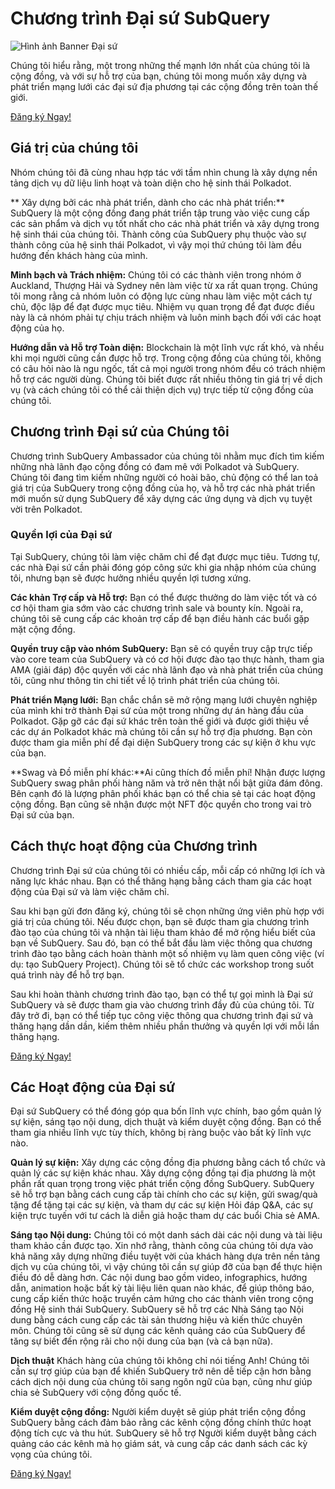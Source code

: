 # Chương trình Đại sứ SubQuery

![Hình ảnh Banner Đại sứ](/assets/img/ambassador_banner.png)

Chúng tôi hiểu rằng, một trong những thế mạnh lớn nhất của chúng tôi là cộng đồng, và với sự hỗ trợ của bạn, chúng tôi mong muốn xây dựng và phát triển mạng lưới các đại sứ địa phương tại các cộng đồng trên toàn thế giới.

[Đăng ký Ngay!](https://forms.gle/GXBbJ6LDpNfM2v1X6)

## Giá trị của chúng tôi

Nhóm chúng tôi đã cùng nhau hợp tác với tầm nhìn chung là xây dựng nền tảng dịch vụ dữ liệu linh hoạt và toàn diện cho hệ sinh thái Polkadot.

** Xây dựng bởi các nhà phát triển, dành cho các nhà phát triển:** SubQuery là một cộng đồng đang phát triển tập trung vào việc cung cấp các sản phẩm và dịch vụ tốt nhất cho các nhà phát triển và xây dựng trong hệ sinh thái của chúng tôi. Thành công của SubQuery phụ thuộc vào sự thành công của hệ sinh thái Polkadot, vì vậy mọi thứ chúng tôi làm đều hướng đến khách hàng của mình.

**Minh bạch và Trách nhiệm:** Chúng tôi có các thành viên trong nhóm ở Auckland, Thượng Hải và Sydney nên làm việc từ xa rất quan trọng. Chúng tôi mong rằng cả nhóm luôn có động lực cùng nhau làm việc một cách tự chủ, độc lập để đạt được mục tiêu. Nhiệm vụ quan trọng để đạt được điều này là cả nhóm phải tự chịu trách nhiệm và luôn minh bạch đối với các hoạt động của họ.

**Hướng dẫn và Hỗ trợ Toàn diện:** Blockchain là một lĩnh vực rất khó, và nhều khi mọi người cũng cần được hỗ trợ. Trong cộng đồng của chúng tôi, không có câu hỏi nào là ngu ngốc, tất cả mọi người trong nhóm đều có trách nhiệm hỗ trợ các người dùng. Chúng tôi biết được rất nhiều thông tin giá trị về dịch vụ (và cách chúng tôi có thể cải thiện dịch vụ) trực tiếp từ cộng đồng của chúng tôi.

## Chương trình Đại sứ của Chúng tôi

Chương trình SubQuery Ambassador của chúng tôi nhằm mục đích tìm kiếm những nhà lãnh đạo cộng đồng có đam mê với Polkadot và SubQuery. Chúng tôi đang tìm kiếm những người có hoài bão, chủ động có thể lan toả giá trị của SubQuery trong cộng đồng của họ, và hỗ trợ các nhà phát triển mới muốn sử dụng SubQuery để xây dựng các ứng dụng và dịch vụ tuyệt vời trên Polkadot.

### Quyền lợi của Đại sứ

Tại SubQuery, chúng tôi làm việc chăm chỉ để đạt được mục tiêu. Tương tự, các nhà Đại sứ cần phải đóng góp công sức khi gia nhập nhóm của chúng tôi, nhưng bạn sẽ được hưởng nhiều quyền lợi tương xứng.

**Các khản Trợ cấp và Hỗ trợ:** Bạn có thể được thưởng do làm việc tốt và có cơ hội tham gia sớm vào các chương trình sale và bounty kín. Ngoài ra, chúng tôi sẽ cung cấp các khoản trợ cấp để bạn điều hành các buổi gặp mặt cộng đồng.

**Quyền truy cập vào nhóm SubQuery:** Bạn sẽ có quyền truy cập trực tiếp vào core team của SubQuery và có cơ hội được đào tạo thực hành, tham gia AMA (giải đáp) độc quyền với các nhà lãnh đạo và nhà phát triển của chúng tôi, cũng như thông tin chi tiết về lộ trình phát triển của chúng tôi.

**Phát triển Mạng lưới:** Bạn chắc chắn sẽ mở rộng mạng lưới chuyên nghiệp của mình khi trở thành Đại sứ của một trong những dự án hàng đầu của Polkadot. Gặp gỡ các đại sứ khác trên toàn thế giới và được giới thiệu về các dự án Polkadot khác mà chúng tôi cần sự hỗ trợ địa phương. Bạn còn được tham gia miễn phí để đại diện SubQuery trong các sự kiện ở khu vực của bạn.

**Swag và Đồ miễn phí khác:**Ai cũng thích đồ miễn phí! Nhận được lượng SubQuery swag phân phối hàng năm và trở nên thật nổi bật giữa đám đông. Bên cạnh đó là lượng phân phối khác bạn có thể chia sẻ tại các hoạt động cộng đồng. Bạn cũng sẽ nhận được một NFT độc quyền cho trong vai trò Đại sứ của bạn.

## Cách thực hoạt động của Chương trình

Chương trình Đại sứ của chúng tôi có nhiều cấp, mỗi cấp có những lợi ích và năng lực khác nhau. Bạn có thể thăng hạng bằng cách tham gia các hoạt động của Đại sứ và làm việc chăm chỉ.

Sau khi bạn gửi đơn đăng ký, chúng tôi sẽ chọn những ứng viên phù hợp với giá trị của chúng tôi. Nếu được chọn, bạn sẽ được tham gia chương trình đào tạo của chúng tôi và nhận tài liệu tham khảo để mở rộng hiểu biết của bạn về SubQuery. Sau đó, bạn có thể bắt đầu làm việc thông qua chương trình đào tạo bằng cách hoàn thành một số nhiệm vụ làm quen công việc (ví dụ: tạo SubQuery Project). Chúng tôi sẽ tổ chức các workshop trong suốt quá trình này để hỗ trợ bạn.

Sau khi hoàn thành chương trình đào tạo, bạn có thể tự gọi mình là Đại sứ SubQuery và sẽ được tham gia vào chương trình đầy đủ của chúng tôi. Từ đây trở đi, bạn có thể tiếp tục công việc thông qua chương trình đại sứ và thăng hạng dần dần, kiếm thêm nhiều phần thưởng và quyền lợi với mỗi lần thăng hạng.

[Đăng ký Ngay!](https://forms.gle/GXBbJ6LDpNfM2v1X6)

## Các Hoạt động của Đại sứ

Đại sứ SubQuery có thể đóng góp qua bốn lĩnh vực chính, bao gồm quản lý sự kiện, sáng tạo nội dung, dịch thuật và kiểm duyệt cộng đồng. Bạn có thể tham gia nhiều lĩnh vực tùy thích, không bị ràng buộc vào bất kỳ lĩnh vực nào.

**Quản lý sự kiện:** Xây dựng các cộng đồng địa phương bằng cách tổ chức và quản lý các sự kiện khác nhau. Xây dựng cộng đồng tại địa phương là một phần rất quan trọng trong việc phát triển cộng đồng SubQuery. SubQuery sẽ hỗ trợ bạn bằng cách cung cấp tài chính cho các sự kiện, gửi swag/quà tặng để tặng tại các sự kiện, và tham dự các sự kiện Hỏi đáp Q&A, các sự kiện trực tuyến với tư cách là diễn giả hoặc tham dự các buổi Chia sẻ AMA.

**Sáng tạo Nội dung:** Chúng tôi có một danh sách dài các nội dung và tài liệu tham khảo cần được tạo. Xin nhớ rằng, thành công của chúng tôi dựa vào khả năng xây dựng những điều tuyệt vời của khách hàng dựa trên nền tảng dịch vụ của chúng tôi, vì vậy chúng tôi cần sự giúp đỡ của bạn để thực hiện điều đó dễ dàng hơn. Các nội dung bao gồm video, infographics, hướng dẫn, animation hoặc bất kỳ tài liệu liên quan nào khác, để giúp thông báo, cung cấp kiến thức hoặc truyền cảm hứng cho các thành viên trong cộng đồng Hệ sinh thái SubQuery. SubQuery sẽ hỗ trợ các Nhà Sáng tạo Nội dung bằng cách cung cấp các tài sản thương hiệu và kiến thức chuyên môn. Chúng tôi cũng sẽ sử dụng các kênh quảng cáo của SubQuery để tăng sự biết đến rộng rãi cho nội dung của bạn (và cả bạn nữa).

**Dịch thuật** Khách hàng của chúng tôi không chỉ nói tiếng Anh! Chúng tôi cần sự trợ giúp của bạn để khiến SubQuery trở nên dễ tiếp cận hơn bằng cách dịch nội dung của chúng tôi sang ngôn ngữ của bạn, cũng như giúp chia sẻ SubQuery với cộng đồng quốc tế.

**Kiểm duyệt cộng đồng:** Người kiểm duyệt sẽ giúp phát triển cộng đồng SubQuery bằng cách đảm bảo rằng các kênh cộng đồng chính thức hoạt động tích cực và thu hút. SubQuery sẽ hỗ trợ Người kiểm duyệt bằng cách quảng cáo các kênh mà họ giám sát, và cung cấp các danh sách các kỳ vọng của chúng tôi.

[Đăng ký Ngay!](https://forms.gle/GXBbJ6LDpNfM2v1X6)
